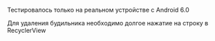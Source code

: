 Тестировалось только на реальном устройстве с Android 6.0

Для удаления будильника необходимо долгое нажатие на строку в RecyclerView